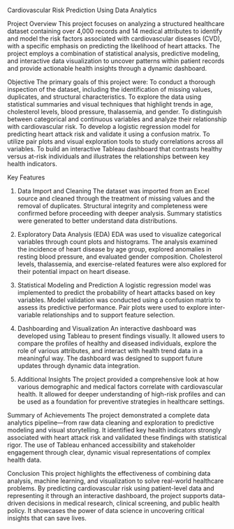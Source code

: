 Cardiovascular Risk Prediction Using Data Analytics

Project Overview
This project focuses on analyzing a structured healthcare dataset containing over 4,000 records and 14 medical attributes to identify and model the risk factors associated with cardiovascular diseases (CVD), with a specific emphasis on predicting the likelihood of heart attacks. The project employs a combination of statistical analysis, predictive modeling, and interactive data visualization to uncover patterns within patient records and provide actionable health insights through a dynamic dashboard.


Objective
The primary goals of this project were:
To conduct a thorough inspection of the dataset, including the identification of missing values, duplicates, and structural characteristics. To explore the data using statistical summaries and visual techniques that highlight trends in age, cholesterol levels, blood pressure, thalassemia, and gender. To distinguish between categorical and continuous variables and analyze their relationship with cardiovascular risk. To develop a logistic regression model for predicting heart attack risk and validate it using a confusion matrix. To utilize pair plots and visual exploration tools to study correlations across all variables. To build an interactive Tableau dashboard that contrasts healthy versus at-risk individuals and illustrates the relationships between key health indicators.

Key Features
1. Data Import and Cleaning
The dataset was imported from an Excel source and cleaned through the treatment of missing values and the removal of duplicates. Structural integrity and completeness were confirmed before proceeding with deeper analysis. Summary statistics were generated to better understand data distributions.

2. Exploratory Data Analysis (EDA)
EDA was used to visualize categorical variables through count plots and histograms. The analysis examined the incidence of heart disease by age group, explored anomalies in resting blood pressure, and evaluated gender composition. Cholesterol levels, thalassemia, and exercise-related features were also explored for their potential impact on heart disease.

3. Statistical Modeling and Prediction
A logistic regression model was implemented to predict the probability of heart attacks based on key variables. Model validation was conducted using a confusion matrix to assess its predictive performance. Pair plots were used to explore inter-variable relationships and to support feature selection.

4. Dashboarding and Visualization
An interactive dashboard was developed using Tableau to present findings visually. It allowed users to compare the profiles of healthy and diseased individuals, explore the role of various attributes, and interact with health trend data in a meaningful way. The dashboard was designed to support future updates through dynamic data integration.

5. Additional Insights
The project provided a comprehensive look at how various demographic and medical factors correlate with cardiovascular health. It allowed for deeper understanding of high-risk profiles and can be used as a foundation for preventive strategies in healthcare settings.

Summary of Achievements
The project demonstrated a complete data analytics pipeline—from raw data cleaning and exploration to predictive modeling and visual storytelling. It identified key health indicators strongly associated with heart attack risk and validated these findings with statistical rigor. The use of Tableau enhanced accessibility and stakeholder engagement through clear, dynamic visual representations of complex health data.

Conclusion
This project highlights the effectiveness of combining data analysis, machine learning, and visualization to solve real-world healthcare problems. By predicting cardiovascular risk using patient-level data and representing it through an interactive dashboard, the project supports data-driven decisions in medical research, clinical screening, and public health policy. It showcases the power of data science in uncovering critical insights that can save lives.



